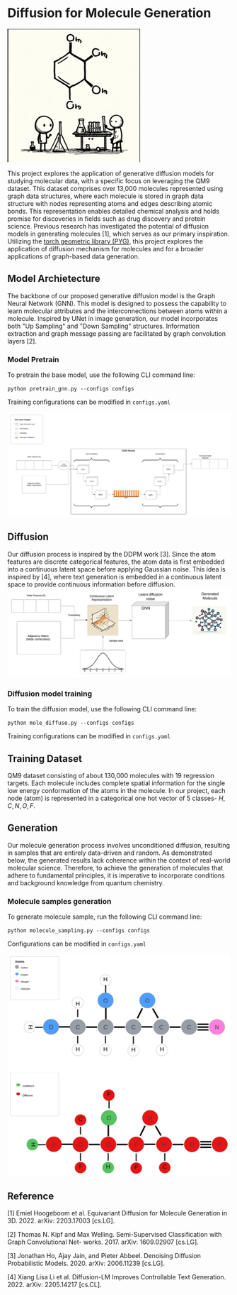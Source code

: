 # Diffusion for Molecule Generation
<img src="figs/cover.jpeg" alt="Image" width="300" height="300">

This project explores the application of generative diffusion models for studying molecular data, with a specific focus on leveraging the QM9 dataset. This dataset comprises over 13,000 molecules represented using graph data structures, where each molecule is stored in graph data structure with nodes representing atoms and edges describing atomic bonds. This representation enables detailed chemical analysis and holds promise for discoveries in fields such as drug discovery and protein science. Previous research has investigated the potential of diffusion models in generating molecules [1], which serves as our primary inspiration.
Utilizing the [torch geometric library (PYG)](https://pytorch-geometric.readthedocs.io/en/latest/), this project explores the application of diffusion mechanism for molecules and for a broader applications of graph-based data generation.

## Model Archietecture

The backbone of our proposed generative diffusion model is the Graph Neural Network (GNN). This model is designed to possess the capability to learn molecular attributes and the interconnections between atoms within a molecule. Inspired by UNet in image generation, our model incorporates both "Up Sampling" and "Down Sampling" structures. Information extraction and graph message passing are facilitated by graph convolution layers [2]. 

### Model Pretrain
To pretrain the base model, use the following CLI command line:
```
python pretrain_gnn.py --configs configs
```
Training configurations can be modified in `configs.yaml`

![Model architecture](figs/GNN_model_Diagram.jpeg)

## Diffusion
Our diffusion process is inspired by the DDPM work [3]. Since the atom features are discrete categorical features, the atom data is first embedded into a continuous latent space before applying Gaussian noise. This idea is inspired by [4], where text generation is embedded in a continuous latent space to provide continuous information before diffusion. 
![Diffusion Model](figs/Diffusion.jpeg)

### Diffusion model training
To train the diffusion model, use the following CLI command line:
```
python mole_diffuse.py --configs configs
```
Training configurations can be modified in `configs.yaml`

## Training Dataset

QM9 dataset consisting of about 130,000 molecules with 19 regression targets. Each molecule includes complete spatial information for the single low energy conformation of the atoms in the molecule. In our project, each node (atom) is represented in a categorical one hot vector of 5 classes- $H,C,N,O,F$.

## Generation
Our molecule generation process involves unconditioned diffusion, resulting in samples that are entirely data-driven and random. As demonstrated below, the generated results lack coherence within the context of real-world molecular science. Therefore, to achieve the generation of molecules that adhere to fundamental principles, it is imperative to incorporate conditions and background knowledge from quantum chemistry.

### Molecule samples generation
To generate molecule sample, run the following CLI command line:
```
python molecule_sampling.py --configs configs
```
Configurations can be modified in `configs.yaml`

![molecule](figs/molecule.jpeg)

## Reference
[1] Emiel Hoogeboom et al. Equivariant Diffusion for Molecule Generation in 3D. 2022. arXiv: 2203.17003 [cs.LG].

[2] Thomas N. Kipf and Max Welling. Semi-Supervised Classification with Graph Convolutional Net-
works. 2017. arXiv: 1609.02907 [cs.LG].

[3] Jonathan Ho, Ajay Jain, and Pieter Abbeel. Denoising Diffusion Probabilistic Models. 2020. arXiv:
2006.11239 [cs.LG].

[4] Xiang Lisa Li et al. Diffusion-LM Improves Controllable Text Generation. 2022. arXiv: 2205.14217
[cs.CL].


